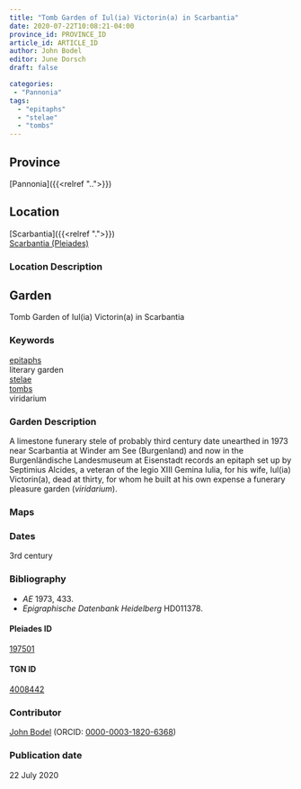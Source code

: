 ```yaml
---
title: "Tomb Garden of Iul(ia) Victorin(a) in Scarbantia"
date: 2020-07-22T10:08:21-04:00
province_id: PROVINCE_ID
article_id: ARTICLE_ID
author: John Bodel
editor: June Dorsch
draft: false

categories:
 - "Pannonia"
tags:
  - "epitaphs"
  - "stelae"
  - "tombs"
---
```


## Province

[Pannonia]({{<relref "..">}})

<!--### Province Description-->

<!-- DESCRIPTION -->


## Location

[Scarbantia]({{<relref ".">}}) \
[Scarbantia (Pleiades)](https://pleiades.stoa.org/places/197501)


### Location Description


<!--## Sublocation-->

<!--
[AREA WITHIN LOCATION, LIKE “PALATINE HILL”](GEOREFERENCE LINK)
A sublocation is any area larger than an individual garden, but located within a location. I would always try to include a link to a controlled vocabulary here if possible. This ID may well be different from the Garden ID, e.g., Pompeii versus a Garden in one of the houses which has its own Pleiades ID.
-->

<!--### Sublocation Description-->

<!-- DESCRIPTION -->

## Garden

Tomb Garden of Iul(ia) Victorin(a) in Scarbantia

### Keywords

[epitaphs](http://vocab.getty.edu/page/aat/300028729) \
literary garden \
[stelae](http://vocab.getty.edu/page/aat/300007023) \
[tombs](http://vocab.getty.edu/page/aat/300005926)   
viridarium

### Garden Description

A limestone funerary stele of probably third century date unearthed in 1973 near Scarbantia at Winder am See (Burgenland) and now in the Burgenländische Landesmuseum at Eisenstadt records an epitaph set up by Septimius Alcides, a veteran of the legio XIII Gemina Iulia, for his wife, Iul(ia) Victorin(a), dead at thirty, for whom he built at his own expense a funerary pleasure garden (*viridarium*).

### Maps


<!--### Plans-->


<!--### Images-->


### Dates

3rd century

### Bibliography

* *AE* 1973, 433.
* *Epigraphische Datenbank Heidelberg* HD011378.

<!--#### Periodo ID-->

<!-- [PERIODO_ID](https://pleiades.stoa.org/places/PLEIADES_ID) -->

#### Pleiades ID

[197501](https://pleiades.stoa.org/places/197501)

#### TGN ID

[4008442](http://vocab.getty.edu/page/tgn/4008442)

### Contributor

[John Bodel](https://www.brown.edu/academics/history/people/john-bodel) (ORCID: [0000-0003-1820-6368](https://orcid.org/0000-0003-1820-6368))

### Publication date

22 July 2020